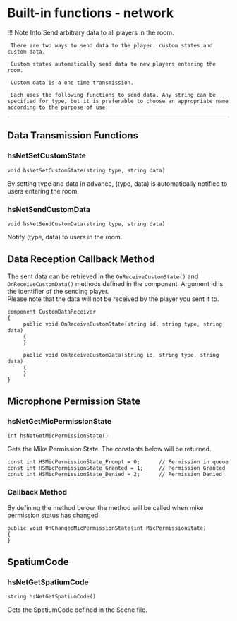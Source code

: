 
# Built-in functions - network

!!! Note Info
     Send arbitrary data to all players in the room.

     There are two ways to send data to the player: custom states and custom data.

     Custom states automatically send data to new players entering the room.

     Custom data is a one-time transmission.

     Each uses the following functions to send data. Any string can be specified for type, but it is preferable to choose an appropriate name according to the purpose of use.

***

## Data Transmission Functions

### hsNetSetCustomState

`void hsNetSetCustomState(string type, string data)`

By setting type and data in advance, (type, data) is automatically notified to users entering the room.

### hsNetSendCustomData

`void hsNetSendCustomData(string type, string data)`

Notify (type, data) to users in the room.

## Data Reception Callback Method

The sent data can be retrieved in the `OnReceiveCustomState()` and `OnReceiveCustomData()` methods defined in the component. Argument id is the identifier of the sending player.  
Please note that the data will not be received by the player you sent it to.

```
component CustomDataReceiver
{
     public void OnReceiveCustomState(string id, string type, string data)
     {
     }

     public void OnReceiveCustomData(string id, string type, string data)
     {
     }
}
```

## Microphone Permission State

### hsNetGetMicPermissionState

`int hsNetGetMicPermissionState()`

Gets the Mike Permission State. The constants below will be returned.

```
const int HSMicPermissionState_Prompt = 0;		// Permission in queue
const int HSMicPermissionState_Granted = 1;		// Permission Granted
const int HSMicPermissionState_Denied = 2;		// Permission Denied
```

### Callback Method

By defining the method below, the method will be called when mike permission status has changed.

```
public void OnChangedMicPermissionState(int MicPermissionState)
{
}
```

## SpatiumCode

### hsNetGetSpatiumCode

`string hsNetGetSpatiumCode()`

Gets the SpatiumCode defined in the Scene file.
